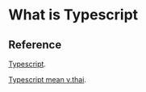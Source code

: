 # What is Typescript
## Reference
[Typescript](https://www.typescriptlang.org/).

[Typescript mean v.thai](https://www.babelcoder.com/blog/articles/typescript-data-types).

